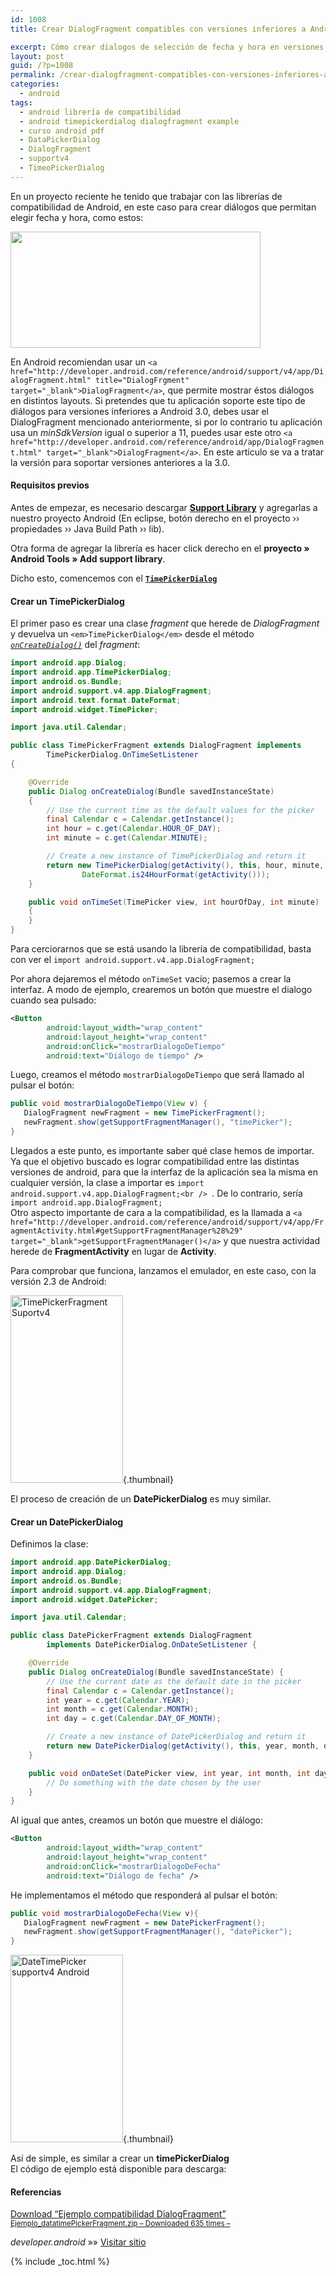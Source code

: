 ```yaml
---
id: 1008
title: Crear DialogFragment compatibles con versiones inferiores a Android 3.0

excerpt: Cómo crear dialogos de selección de fecha y hora en versiones inferiores a Android 3.0 con la librería de soporte.
layout: post
guid: /?p=1008
permalink: /crear-dialogfragment-compatibles-con-versiones-inferiores-a-android-3-0/
categories:
  - android
tags:
  - android librería de compatibilidad
  - android timepickerdialog dialogfragment example
  - curso android pdf
  - DataPickerDialog
  - DialogFragment
  - supportv4
  - TimeoPickerDialog
---
```

En un proyecto reciente he tenido que trabajar con las librerías de compatibilidad de Android, en este caso para crear diálogos que permitan elegir fecha y hora, como estos:

<img src="/assets/img/2012/11/pickers1.png" alt="" title="pickers" width="400" height="186" class="aligncenter size-full wp-image-1023" />

En Android recomiendan usar un `<a href="http://developer.android.com/reference/android/support/v4/app/DialogFragment.html" title="DialogFrgment" target="_blank">DialogFragment</a>`, que permite mostrar éstos diálogos en distintos layouts. Si pretendes que tu aplicación soporte este tipo de diálogos para versiones inferiores a Android 3.0, debes usar el DialogFragment mencionado anteriormente, si por lo contrario tu aplicación usa un *minSdkVersion* igual o superior a 11, puedes usar este otro `<a href="http://developer.android.com/reference/android/app/DialogFragment.html" target="_blank">DialogFragment</a>`. En este artículo se va a tratar la versión para soportar versiones anteriores a la 3.0.

#### Requisitos previos

Antes de empezar, es necesario descargar **<a href="http://developer.android.com/tools/extras/support-library.html" target="_blank">Support Library</a>** y agregarlas a nuestro proyecto Android (En eclipse, botón derecho en el proyecto &rsaquo;&rsaquo; propiedades &rsaquo;&rsaquo; Java Build Path &rsaquo;&rsaquo; lib). 

Otra forma de agregar la librería es hacer click derecho en el **proyecto » Android Tools » Add support library**.

Dicho esto, comencemos con el <a href="http://developer.android.com/reference/android/app/TimePickerDialog.html" target="_blank"><code><strong>TimePickerDialog</strong></code></a>  
  
<!--ad-->

#### Crear un TimePickerDialog

El primer paso es crear una clase *fragment* que herede de *DialogFragment* y devuelva un `<em>TimePickerDialog</em>` desde el método <a href="http://developer.android.com/reference/android/support/v4/app/DialogFragment.html#onCreateDialog%28android.os.Bundle%29" target="_blank"><code><em> onCreateDialog()</em></code></a> del *fragment*:

```java
import android.app.Dialog;
import android.app.TimePickerDialog;
import android.os.Bundle;
import android.support.v4.app.DialogFragment;
import android.text.format.DateFormat;
import android.widget.TimePicker;

import java.util.Calendar;

public class TimePickerFragment extends DialogFragment implements
        TimePickerDialog.OnTimeSetListener
{

    @Override
    public Dialog onCreateDialog(Bundle savedInstanceState)
    {
        // Use the current time as the default values for the picker
        final Calendar c = Calendar.getInstance();
        int hour = c.get(Calendar.HOUR_OF_DAY);
        int minute = c.get(Calendar.MINUTE);

        // Create a new instance of TimePickerDialog and return it
        return new TimePickerDialog(getActivity(), this, hour, minute,
                DateFormat.is24HourFormat(getActivity()));
    }

    public void onTimeSet(TimePicker view, int hourOfDay, int minute)
    {
    }
}

```

Para cerciorarnos que se está usando la librería de compatibilidad, basta con ver el `import android.support.v4.app.DialogFragment;`

Por ahora dejaremos el método `onTimeSet` vacío; pasemos a crear la interfaz. A modo de ejemplo, crearemos un botón que muestre el dialogo cuando sea pulsado:

```xml
<Button
        android:layout_width="wrap_content"
        android:layout_height="wrap_content"
        android:onClick="mostrarDialogoDeTiempo"
        android:text="Diálogo de tiempo" />

```

Luego, creamos el método `mostrarDialogoDeTiempo` que será llamado al pulsar el botón:

```java
public void mostrarDialogoDeTiempo(View v) {
   DialogFragment newFragment = new TimePickerFragment();
   newFragment.show(getSupportFragmentManager(), "timePicker");
}

```

Llegados a este punto, es importante saber qué clase hemos de importar. Ya que el objetivo buscado es lograr compatibilidad entre las distintas versiones de android, para que la interfaz de la aplicación sea la misma en cualquier versión, la clase a importar es `import android.support.v4.app.DialogFragment;<br />
`. De lo contrario, sería `import android.app.DialogFragment;`  
Otro aspecto importante de cara a la compatibilidad, es la llamada a `<a href="http://developer.android.com/reference/android/support/v4/app/FragmentActivity.html#getSupportFragmentManager%28%29" target="_blank">getSupportFragmentManager()</a>` y que nuestra actividad herede de **FragmentActivity** en lugar de **Activity**.

Para comprobar que funciona, lanzamos el emulador, en este caso, con la versión 2.3 de Android:

[<img src="/assets/img/2013/01/device-2013-01-12-1337262-180x300.png" alt="TimePickerFragment Suportv4" width="180" height="300" class="aligncenter size-medium wp-image-1105" />][1]{.thumbnail}

El proceso de creación de un **DatePickerDialog** es muy similar.

#### Crear un DatePickerDialog

Definimos la clase:

```java
import android.app.DatePickerDialog;
import android.app.Dialog;
import android.os.Bundle;
import android.support.v4.app.DialogFragment;
import android.widget.DatePicker;

import java.util.Calendar;

public class DatePickerFragment extends DialogFragment
        implements DatePickerDialog.OnDateSetListener {

    @Override
    public Dialog onCreateDialog(Bundle savedInstanceState) {
        // Use the current date as the default date in the picker
        final Calendar c = Calendar.getInstance();
        int year = c.get(Calendar.YEAR);
        int month = c.get(Calendar.MONTH);
        int day = c.get(Calendar.DAY_OF_MONTH);

        // Create a new instance of DatePickerDialog and return it
        return new DatePickerDialog(getActivity(), this, year, month, day);
    }

    public void onDateSet(DatePicker view, int year, int month, int day) {
        // Do something with the date chosen by the user
    }
}

```

Al igual que antes, creamos un botón que muestre el diálogo:

```xml
<Button
        android:layout_width="wrap_content"
        android:layout_height="wrap_content"
        android:onClick="mostrarDialogoDeFecha"
        android:text="Diálogo de fecha" />

```

He implementamos el método que responderá al pulsar el botón:

```java
public void mostrarDialogoDeFecha(View v){
   DialogFragment newFragment = new DatePickerFragment();
   newFragment.show(getSupportFragmentManager(), "datePicker");
}

```

[<img src="/assets/img/2013/01/device-2013-01-12-1352432-180x300.png" alt="DateTimePicker supportv4 Android" width="180" height="300" class="aligncenter size-medium wp-image-1106" />][2]{.thumbnail}

Así de simple, es similar a crear un **timePickerDialog**  
El código de ejemplo está disponible para descarga:

#### Referencias

<a class="aligncenter download-button" href="https://elbauldelprogramador.com/ejemplo-compatibilidad-dialogfragment/" rel="nofollow"> Download &ldquo;Ejemplo compatibilidad DialogFragment&rdquo; <small>Ejemplo_datatimePickerFragment.zip &ndash; Downloaded 635 times &ndash; </small> </a>

  
*developer.android* »» <a href="http://developer.android.com/guide/topics/ui/controls/pickers.html" target="_blank">Visitar sitio</a>



 [1]: /assets/img/2013/01/device-2013-01-12-1337262.png
 [2]: /assets/img/2013/01/device-2013-01-12-1352432.png

{% include _toc.html %}
